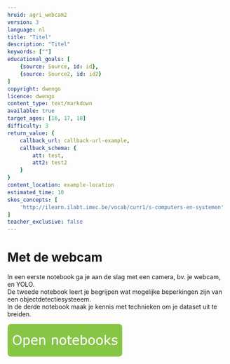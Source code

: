 ```yaml
---
hruid: agri_webcam2
version: 3
language: nl
title: "Titel"
description: "Titel"
keywords: [""]
educational_goals: [
    {source: Source, id: id}, 
    {source: Source2, id: id2}
]
copyright: dwengo
licence: dwengo
content_type: text/markdown
available: true
target_ages: [16, 17, 18]
difficulty: 3
return_value: {
    callback_url: callback-url-example,
    callback_schema: {
        att: test,
        att2: test2
    }
}
content_location: example-location
estimated_time: 10
skos_concepts: [
    'http://ilearn.ilabt.imec.be/vocab/curr1/s-computers-en-systemen'
]
teacher_exclusive: false
---
```


# Met de webcam
In een eerste notebook ga je aan de slag met een camera, bv. je webcam, en YOLO.<br>
De tweede notebook leert je begrijpen wat mogelijke beperkingen zijn van een objectdetectiesysteeem. <br>
In de derde notebook maak je kennis met technieken om je dataset uit te breiden. 


[![](embed/Knop.png "Knop")](https://kiks.ilabt.imec.be/jupyterhub/?id=4020 "Webcam")
